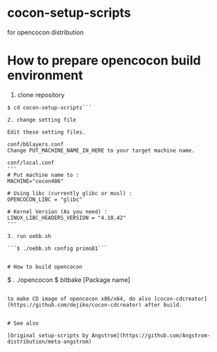 # cocon-setup-scripts
for opencocon distribution

# How to prepare opencocon build environment

1. clone repository 

```$ git clone -b opencocon-v11 https://github.com/dejiko/cocon-setup-scripts.git
$ cd cocon-setup-scripts```

2. change setting file

Edit these setting files.

conf/bblayers.conf
Change PUT_MACHINE_NAME_IN_HERE to your target machine name.

conf/local.conf
'''
# Put machine name to :
MACHINE="cocon486"

# Using libc (currently glibc or musl) :
OPENCOCON_LIBC = "glibc"

# Kernel Version (As you need) :
LINUX_LIBC_HEADERS_VERSION = "4.10.42"
'''

3. run oebb.sh

```$ ./oebb.sh config primo81```


# How to build opencocon

```
$ . ./opencocon
$ bitbake [Package name]
```

to make CD image of opencocon x86/x64, do also [cocon-cdcreator](https://github.com/dejiko/cocon-cdcreator) after build.


# See also

[Original setup-scripts by Angstrom](https://github.com/Angstrom-distribution/meta-angstrom)
